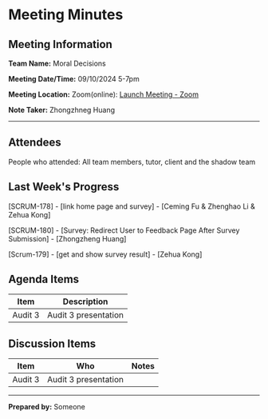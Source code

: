 # Meeting Minutes

## Meeting Information

**Team Name:** Moral Decisions

**Meeting Date/Time:** 09/10/2024  5-7pm

**Meeting Location:** Zoom(online): [Launch Meeting - Zoom](https://anu.zoom.us/j/86482877424?pwd=08A5lKE4rWT8hokwu7NvYmeomaLKHc.1)

**Note Taker:** Zhongzhneg Huang

------

## Attendees

People who attended: All team members, tutor, client and the shadow team

## Last Week's Progress

[SCRUM-178] - [link home page and survey] - [Ceming Fu & Zhenghao Li & Zehua Kong]

[SCRUM-180] - [Survey: Redirect User to Feedback Page After Survey Submission] - [Zhongzheng Huang]

[Scrum-179] - [get and show survey result] - [Zehua Kong]

## Agenda Items

| Item           | Description                                             |
| -------------- | ------------------------------------------------------- |
| Audit 3 | Audit 3 presentation |


## Discussion Items

| Item                                       | Who | Notes |
| ------------------------------------------ | --- | ----- |
| Audit 3 | Audit 3 presentation |

------

**Prepared by:** Someone
